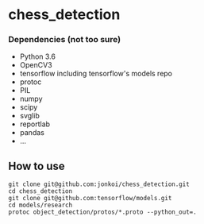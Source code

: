 # chess_detection

### Dependencies (not too sure)

* Python 3.6
* OpenCV3
* tensorflow including tensorflow's models repo
* protoc
* PIL
* numpy
* scipy
* svglib
* reportlab
* pandas
* ...

## How to use

```shell
git clone git@github.com:jonkoi/chess_detection.git
cd chess_detection
git clone git@github.com:tensorflow/models.git
cd models/research
protoc object_detection/protos/*.proto --python_out=.

```
